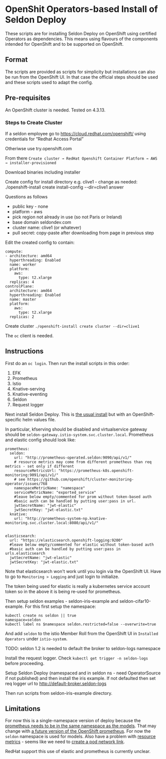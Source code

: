 # OpenShit Operators-based Install of Seldon Deploy

 These scripts are for installing Seldon Deploy on OpenShift using certified Operators as dependencies. This means using flavours of the components intended for OpenShift and to be supported on OpenShift.

## Format

 The scripts are provided as scripts for simplicity but installations can also be run from the OpenShift UI. In that case the official steps should be used and these scripts used to adapt the config.

## Pre-requisites

An OpenShift cluster is needed. Tested on 4.3.13.

### Steps to Create Cluster

If a seldon employee go to https://cloud.redhat.com/openshift/ using credentials for  “Redhat Access Portal”

Otheriwse use try.openshift.com

From there `Create cluster → RedHat Openshift Container Platform → AWS → installer-provisioned`

Download binaries including installer

Create config for install directory e.g. clive1 - change as needed: ./openshift-install create install-config --dir=clive1 answer

Questions as follows

- public key - none
- platform - aws
- pick region not already in use (so not Paris or Ireland)
- base domain seldondev.com
- cluster name: clive1 (or whatever)
- pull secret: copy-paste after downloading from page in previous step

Edit the created config to contain:
```
compute:
- architecture: amd64
  hyperthreading: Enabled
  name: worker
  platform:
    aws:
      type: t2.xlarge
  replicas: 4
controlPlane:
  architecture: amd64
  hyperthreading: Enabled
  name: master
  platform:
    aws:
      type: t2.xlarge
  replicas: 2
```
Create cluster `./openshift-install create cluster --dir=clive1`

The `oc` client is needed.

## Instructions

First do an `oc login`. Then run the install scripts in this order:

1. EFK
2. Prometheus
3. Istio
4. Knative-serving
5. Knative-eventing
6. Seldon
7. Request logger

Next install Seldon Deploy. This is [the usual install](https://deploy.seldon.io) but with an OpenShift-specific helm values file.

In particular, kfserving should be disabled and virtualservice gateway should be `seldon-gateway.istio-system.svc.cluster.local`. Prometheus and elastic config should look like:

```
prometheus:
  seldon:
    url: "http://prometheus-operated.seldon:9090/api/v1/"
    # resource metrics may come from different prometheus than req metrics - set only if different
    resourceMetricsUrl: "https://prometheus-k8s.openshift-monitoring:9091/api/v1/"
    # see https://github.com/openshift/cluster-monitoring-operator/issues/768
    namespaceMetricName: "namespace"
    serviceMetricName: "exported_service"
    #leave below empty/commented for prom without token-based auth
    #basic auth can be handled by putting user:pass in url.
    jwtSecretName: "jwt-elastic"
    jwtSecretKey: "jwt-elastic.txt"
  knative:
    url: "http://prometheus-system-np.knative-monitoring.svc.cluster.local:8080/api/v1/"


elasticsearch:
  url: "https://elasticsearch.openshift-logging:9200"
  #leave below empty/commented for elastic without token-based auth
  #basic auth can be handled by putting user:pass in urls.elasticsearch
  jwtSecretName: "jwt-elastic"
  jwtSecretKey: "jwt-elastic.txt"
```


Note that elasticsearch won't work until you login via the OpenShift UI. Have to go to `Monitoring > Logging` and just login to initialize.

The token being used for elastic is really a kubernetes service account token so in the above it is being re-used for prometheus.

Then setup seldon examples - seldon-iris-example and seldon-cifar10-example. For this first setup the namespace:

```
kubectl create ns seldon || true
namespace=seldon
kubectl label ns $namespace seldon.restricted=false --overwrite=true
```
And add `seldon` to the istio Member Roll from the OpenShift UI in `Installed Operators` under `istio-system`.

TODO: seldon 1.2 is needed to default the broker to seldon-logs namespace

Install the request logger. Check `kubectl get trigger -n seldon-logs` before proceeding.

Setup Seldon Deploy (namespaced and in seldon ns - need OperatorSource if not published) and then install the iris example. If not defaulted then set req logger url to http://default-broker.seldon-logs

Then run scripts from seldon-iris-example directory.

## Limitations

For now this is a single-namespace version of deploy because the [prometheus needs to be in the same namespace as the models](https://github.com/coreos/prometheus-operator/issues/3151#issuecomment-618233172). That may change with [a future version of the OpenShift prometheus](https://github.com/coreos/prometheus-operator/issues/3151#issuecomment-619026990). For now the `seldon` namespace is used for models. Also have a problem with [resource metrics](https://kubernetes.slack.com/archives/C6BRQSH2S/p1589558317200100) - seems like we need to [create a pod network link](https://stackoverflow.com/questions/42820382/how-can-two-applications-running-inside-the-openshift-send-requests-to-each-othe).

RedHat support this use of elastic and prometheus is currently unclear.
